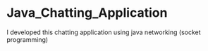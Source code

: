 # Java_Chatting_Application
I developed this chatting application using java networking (socket programming)
